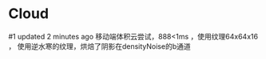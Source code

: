 # Cloud
 #1 updated 2 minutes ago 移动端体积云尝试，888&lt;1ms ，使用纹理64x64x16 ， 使用逆水寒的纹理，烘焙了阴影在densityNoise的b通道
